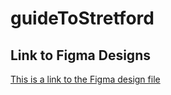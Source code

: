 # guideToStretford

## Link to Figma Designs
[This is a link to the Figma design file](https://www.figma.com/design/QKkGNLG0qon7kAkmkIpKsy/Guide-to-Stretford?t=IghSHktbNMOpJAMs-1)
